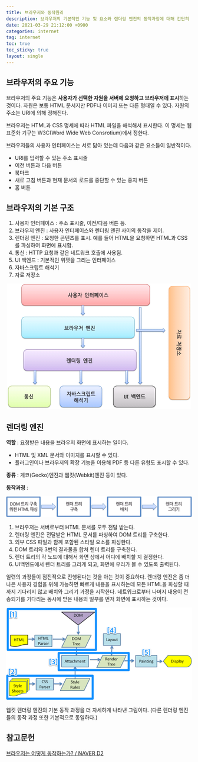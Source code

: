 ```yaml
---
title: 브라우저와 동작원리
description: 브라우저의 기본적인 기능 및 요소와 렌더링 엔진의 동작과정에 대해 간단히 알아봅니다.
date: 2021-03-29 21:12:00 +0900
categories: internet
tag: internet
toc: true
toc_sticky: true
layout: single 
---
```


##  브라우저의 주요 기능

브라우저의 주요 기능은 **사용자가 선택한 자원을 서버에 요청하고 브라우저에 표시**하는 것이다. 자원은 보통 HTML 문서지만 PDF나 이미지 또는 다른 형태일 수 있다. 자원의 주소는 URI에 의해 정해진다.

브라우저는 HTML과 CSS 명세에 따라 HTML 파일을 해석해서 표시한다. 이 명세는 웹 표준화 기구는 W3C(Word Wide Web Consrotium)에서 정한다.



브라우저들의 사용자 인터페이스는 서로 닮아 있는데 다음과 같은 요소들이 일반적이다.

* URI를 입력할 수 있는 주소 표시줄
* 이전 버튼과 다음 버튼
* 북마크
* 새로 고침 버튼과 현재 문서의 로드를 중단할 수 있는 중지 버튼
* 홈 버튼



## 브라우저의 기본 구조

1. 사용자 인터페이스 : 주소 표시줄, 이전/다음 버튼 등.
2. 브라우저 엔진 : 사용자 인터페이스와 렌더링 엔진 사이의 동작을 제어.
3. 렌더링 엔진 : 요청한 콘텐츠를 표시. 예를 들어 HTML을 요청하면 HTML과 CSS를 파싱하여 화면에 표시함.
4. 통신 : HTTP 요청과 같은 네트워크 호출에 사용됨.
5. UI 백엔드 : 기본적인 위젯을 그리는 인터페이스
6. 자바스크립트 해석기
7. 자료 저장소

<p align="center">
       <img src="/images/2021-03-29/helloworld-59361-1.png" alt="" style="zoom: 100%;" />
   </p>

## 렌더링 엔진

**역할** : 요청받은 내용을 브라우저 화면에 표시하는 일이다.

- HTML 및 XML 문서와 이미지를 표시할 수 있다.
- 플러그인이나 브라우저의 확장 기능을 이용해 PDF 등 다른 유형도 표시할 수 있다.

**종류** : 게코(Gecko)엔진과 웹킷(Webkit)엔진 등이 있다.

**동작과정** :

<p align="center">
       <img src="/images/2021-03-29/helloworld-59361-2.png" alt="" style="zoom: 100%;" />
   </p>

1. 브라우저는 서버로부터 HTML 문서를 모두 전달 받는다.
2. 렌더링 엔진은 전달받은 HTML 문서를 파싱하여 DOM 트리를 구축한다.
3. 외부 CSS 파일과 함꼐 포함된 스타일 요소를 파싱한다.
4. DOM 트리와 3번의 결과물을 합쳐 렌더 트리를 구축한다.
5. 렌더 트리의 각 노드에 대해서 화면 상에서 어디에 배치할 지 결정한다.
6. UI백엔드에서 렌더 트리를 그리게 되고, 화면에 우리가 볼 수 있도록 출력된다.
  
일련의 과정들이 점진적으로 진행된다는 것을 아는 것이 중요하다. 렌더링 엔진은 좀 더 나은 사용자 경험을 위해 가능하면 빠르게 내용을 표시하는데 모든 HTML을 파싱할 때까지 기다리지 않고 배치와 그리기 과정을 시작한다. 네트워크로부터 나머지 내용이 전송되기를 기다리는 동시에 받은 내용의 일부를 먼저 화면에 표시하는 것이다.

<p align="center">
       <img src="/images/2021-03-29/webkitrenderingengine.png" alt="" style="zoom: 100%;" />
   </p>

웹킷 렌더링 엔진의 기본 동작 과정을 더 자세하게 나타낸 그림이다. (다른 렌더링 엔진들의 동작 과정 또한 기본적으로 동일하다.)



## 참고문헌

[ 브라우저는 어떻게 동작하는가? / NAVER D2](https://d2.naver.com/helloworld/59361)